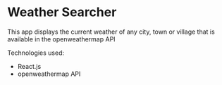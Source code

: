 <h1>Weather Searcher</h1>
<p>This app displays the current weather of any city, town or village that is available in the openweathermap API</p>

<p>Technologies used:</p>
<ul>
    <li>React.js</li>
    <li>openweathermap API</li>
</ul>
